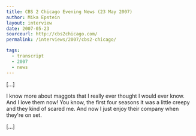 ```yaml
---
title: CBS 2 Chicago Evening News (23 May 2007)
author: Mika Epstein
layout: interview
date: 2007-05-23
sourceurl: http://cbs2chicago.com/
permalink: /interviews/2007/cbs2-chicago/

tags:
  - transcript
  - 2007
  - news
---
```


[...]

I know more about maggots that I really ever thought I would ever know. And I love them now! You know, the first four seasons it was a little creepy and they kind of scared me. And now I just enjoy their company when they're on set.

[...]